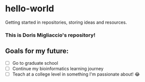 # hello-world
Getting started in repositories, storing ideas and resources.
### **This is Doris Migliaccio's repository!**
## Goals for my future:
- [ ] Go to graduate school
- [ ] Continue my bioinformatics learning journey
- [ ] Teach at a college level in something I'm passionate about! :joy:
